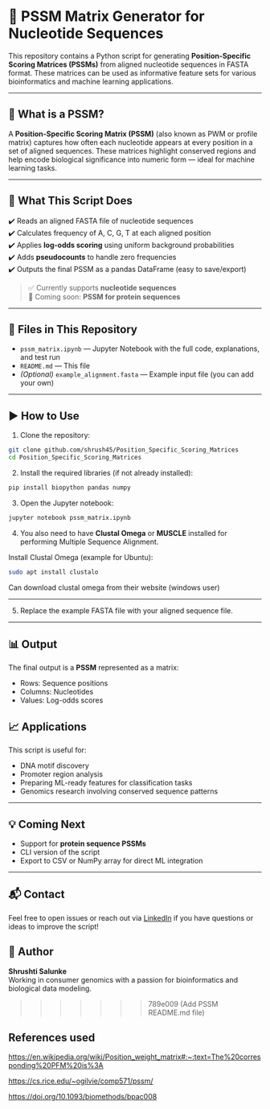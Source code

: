 
# 🧬 PSSM Matrix Generator for Nucleotide Sequences

This repository contains a Python script for generating **Position-Specific Scoring Matrices (PSSMs)** from aligned nucleotide sequences in FASTA format. These matrices can be used as informative feature sets for various bioinformatics and machine learning applications.

---

## 📌 What is a PSSM?

A **Position-Specific Scoring Matrix (PSSM)** (also known as PWM or profile matrix) captures how often each nucleotide appears at every position in a set of aligned sequences. These matrices highlight conserved regions and help encode biological significance into numeric form — ideal for machine learning tasks.

---

## 🧪 What This Script Does

✔️ Reads an aligned FASTA file of nucleotide sequences  
✔️ Calculates frequency of A, C, G, T at each aligned position  
✔️ Applies **log-odds scoring** using uniform background probabilities  
✔️ Adds **pseudocounts** to handle zero frequencies  
✔️ Outputs the final PSSM as a pandas DataFrame (easy to save/export)

> ✅ Currently supports **nucleotide sequences**  
> 🔄 Coming soon: **PSSM for protein sequences**

---

## 📂 Files in This Repository

- `pssm_matrix.ipynb` — Jupyter Notebook with the full code, explanations, and test run  
- `README.md` — This file  
- *(Optional)* `example_alignment.fasta` — Example input file (you can add your own)

---

## ▶️ How to Use

1. Clone the repository:

```bash
git clone github.com/shrush45/Position_Specific_Scoring_Matrices
cd Position_Specific_Scoring_Matrices
```

2. Install the required libraries (if not already installed):

```bash
pip install biopython pandas numpy
```

3. Open the Jupyter notebook:

```bash
jupyter notebook pssm_matrix.ipynb
```

4. You also need to have **Clustal Omega** or **MUSCLE** installed for performing Multiple Sequence Alignment.

Install Clustal Omega (example for Ubuntu):

```bash
sudo apt install clustalo
```
Can download clustal omega from their website (windows user)

---
5. Replace the example FASTA file with your aligned sequence file.

---

## 📊 Output

The final output is a **PSSM** represented as a matrix:
- Rows: Sequence positions
- Columns: Nucleotides
- Values: Log-odds scores

## 📈 Applications

This script is useful for:
- DNA motif discovery
- Promoter region analysis
- Preparing ML-ready features for classification tasks
- Genomics research involving conserved sequence patterns

---

## 💡 Coming Next

- Support for **protein sequence PSSMs**
- CLI version of the script
- Export to CSV or NumPy array for direct ML integration

---

## 📬 Contact

Feel free to open issues or reach out via [LinkedIn](https://www.linkedin.com/) if you have questions or ideas to improve the script!

## 🧬 Author

**Shrushti Salunke**  
Working in consumer genomics with a passion for bioinformatics and biological data modeling.
>>>>>>> 789e009 (Add PSSM README.md file)

## References used 

https://en.wikipedia.org/wiki/Position_weight_matrix#:~:text=The%20corresponding%20PFM%20is%3A

https://cs.rice.edu/~ogilvie/comp571/pssm/

https://doi.org/10.1093/biomethods/bpac008
